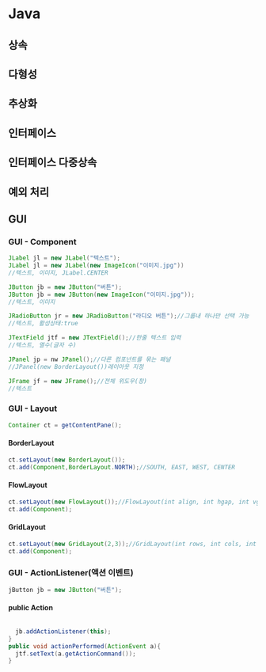 # Java

## 상속

## 다형성

## 추상화

## 인터페이스

## 인터페이스 다중상속

## 예외 처리

## GUI
### GUI - Component
```java
JLabel jl = new JLabel("텍스트");
JLabel jl = new JLabel(new ImageIcon("이미지.jpg"))
//텍스트, 이미지, JLabel.CENTER

JButton jb = new JButton("버튼");
JButton jb = new JButton(new ImageIcon("이미지.jpg"));
//텍스트, 이미지

JRadioButton jr = new JRadioButton("라디오 버튼");//그룹내 하나만 선택 가능
//텍스트, 활성상태:true

JTextField jtf = new JTextField();//한줄 텍스트 입력
//텍스트, 열수(글자 수)

JPanel jp = nw JPanel();//다른 컴포넌트를 묶는 패널
//JPanel(new BorderLayout())레이아웃 지정

JFrame jf = new JFrame();//전체 위도우(창)
//텍스트
```

### GUI - Layout
```java
Container ct = getContentPane();
```
#### BorderLayout
```java
ct.setLayout(new BorderLayout());
ct.add(Component,BorderLayout.NORTH);//SOUTH, EAST, WEST, CENTER
```
#### FlowLayout
```java
ct.setLayout(new FlowLayout());//FlowLayout(int align, int hgap, int vgap); 정렬 방식:LEFT, CENTER, RIGHT, 간격 조정 : gap
ct.add(Component);
```
#### GridLayout
```java
ct.setLayout(new GridLayout(2,3));//GridLayout(int rows, int cols, int hgap, int wgap); //행, 열, 간격 조정
ct.add(Component);
```







### GUI - ActionListener(액션 이벤트)
```java
jButton jb = new JButton("버튼");
```
#### public Action
```java

  jb.addActionListener(this);
}
public void actionPerformed(ActionEvent a){
  jtf.setText(a.getActionCommand());
}
```

